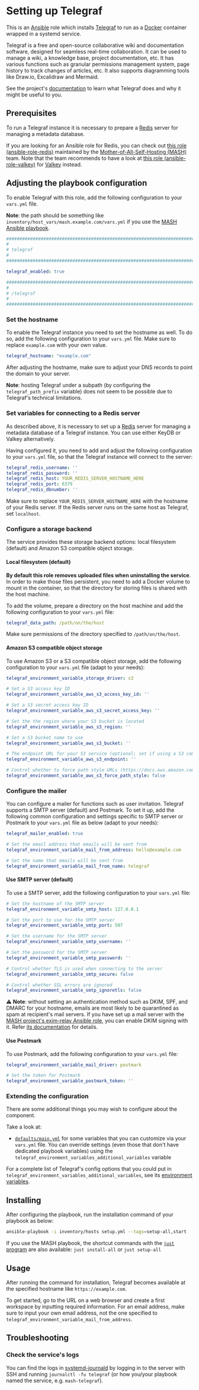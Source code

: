 <!--
SPDX-FileCopyrightText: 2020 - 2024 MDAD project contributors
SPDX-FileCopyrightText: 2020 - 2024 Slavi Pantaleev
SPDX-FileCopyrightText: 2020 Aaron Raimist
SPDX-FileCopyrightText: 2020 Chris van Dijk
SPDX-FileCopyrightText: 2020 Dominik Zajac
SPDX-FileCopyrightText: 2020 Mickaël Cornière
SPDX-FileCopyrightText: 2022 François Darveau
SPDX-FileCopyrightText: 2022 Julian Foad
SPDX-FileCopyrightText: 2022 Warren Bailey
SPDX-FileCopyrightText: 2023 Antonis Christofides
SPDX-FileCopyrightText: 2023 Felix Stupp
SPDX-FileCopyrightText: 2023 Pierre 'McFly' Marty
SPDX-FileCopyrightText: 2024 - 2025 Suguru Hirahara

SPDX-License-Identifier: AGPL-3.0-or-later
-->

# Setting up Telegraf

This is an [Ansible](https://www.ansible.com/) role which installs [Telegraf](https://telegraf.com/) to run as a [Docker](https://www.docker.com/) container wrapped in a systemd service.

Telegraf is a free and open-source collaborative wiki and documentation software, designed for seamless real-time collaboration. It can be used to manage a wiki, a knowledge base, project documentation, etc. It has various functions such as granular permissions management system, page history to track changes of articles, etc. It also supports diagramming tools like Draw.io, Excalidraw and Mermaid.

See the project's [documentation](https://telegraf.com/docs/) to learn what Telegraf does and why it might be useful to you.

## Prerequisites

To run a Telegraf instance it is necessary to prepare a [Redis](https://redis.io/) server for managing a metadata database.

If you are looking for an Ansible role for Redis, you can check out [this role (ansible-role-redis)](https://github.com/mother-of-all-self-hosting/ansible-role-redis) maintained by the [Mother-of-All-Self-Hosting (MASH)](https://github.com/mother-of-all-self-hosting) team. Note that the team recommends to have a look at [this role (ansible-role-valkey)](https://github.com/mother-of-all-self-hosting/ansible-role-valkey) for [Valkey](https://valkey.io/) instead.

## Adjusting the playbook configuration

To enable Telegraf with this role, add the following configuration to your `vars.yml` file.

**Note**: the path should be something like `inventory/host_vars/mash.example.com/vars.yml` if you use the [MASH Ansible playbook](https://github.com/mother-of-all-self-hosting/mash-playbook).

```yaml
########################################################################
#                                                                      #
# telegraf                                                             #
#                                                                      #
########################################################################

telegraf_enabled: true

########################################################################
#                                                                      #
# /telegraf                                                            #
#                                                                      #
########################################################################
```

### Set the hostname

To enable the Telegraf instance you need to set the hostname as well. To do so, add the following configuration to your `vars.yml` file. Make sure to replace `example.com` with your own value.

```yaml
telegraf_hostname: "example.com"
```

After adjusting the hostname, make sure to adjust your DNS records to point the domain to your server.

**Note**: hosting Telegraf under a subpath (by configuring the `telegraf_path_prefix` variable) does not seem to be possible due to Telegraf's technical limitations.

### Set variables for connecting to a Redis server

As described above, it is necessary to set up a [Redis](https://redis.io/) server for managing a metadata database of a Telegraf instance. You can use either KeyDB or Valkey alternatively.

Having configured it, you need to add and adjust the following configuration to your `vars.yml` file, so that the Telegraf instance will connect to the server:

```yaml
telegraf_redis_username: ''
telegraf_redis_password: ''
telegraf_redis_host: YOUR_REDIS_SERVER_HOSTNAME_HERE
telegraf_redis_port: 6379
telegraf_redis_dbnumber: ''
```

Make sure to replace `YOUR_REDIS_SERVER_HOSTNAME_HERE` with the hostname of your Redis server. If the Redis server runs on the same host as Telegraf, set `localhost`.

### Configure a storage backend

The service provides these storage backend options: local filesystem (default) and Amazon S3 compatible object storage.

#### Local filesystem (default)

**By default this role removes uploaded files when uninstalling the service**. In order to make those files persistent, you need to add a Docker volume to mount in the container, so that the directory for storing files is shared with the host machine.

To add the volume, prepare a directory on the host machine and add the following configuration to your `vars.yml` file:

```yaml
telegraf_data_path: /path/on/the/host
```

Make sure permissions of the directory specified to `/path/on/the/host`.

#### Amazon S3 compatible object storage

To use Amazon S3 or a S3 compatible object storage, add the following configuration to your `vars.yml` file (adapt to your needs):

```yaml
telegraf_environment_variable_storage_driver: s3

# Set a S3 access key ID
telegraf_environment_variable_aws_s3_access_key_id: ''

# Set a S3 secret access key ID
telegraf_environment_variable_aws_s3_secret_access_key: ''

# Set the the region where your S3 bucket is located
telegraf_environment_variable_aws_s3_region: ''

# Set a S3 bucket name to use
telegraf_environment_variable_aws_s3_bucket: ''

# The endpoint URL for your S3 service (optional; set if using a S3 compatible storage like Wasabi and Storj)
telegraf_environment_variable_aws_s3_endpoint: ''

# Control whether to force path style URLs (https://docs.aws.amazon.com/AWSJavaScriptSDK/latest/AWS/Config.html#s3ForcePathStyle-property) for S3 objects
telegraf_environment_variable_aws_s3_force_path_style: false
```

### Configure the mailer

You can configure a mailer for functions such as user invitation. Telegraf supports a SMTP server (default) and Postmark. To set it up, add the following common configuration and settings specific to SMTP server or Postmark to your `vars.yml` file as below (adapt to your needs):

```yaml
telegraf_mailer_enabled: true

# Set the email address that emails will be sent from
telegraf_environment_variable_mail_from_address: hello@example.com

# Set the name that emails will be sent from
telegraf_environment_variable_mail_from_name: telegraf
```

#### Use SMTP server (default)

To use a SMTP server, add the following configuration to your `vars.yml` file:

```yaml
# Set the hostname of the SMTP server
telegraf_environment_variable_smtp_host: 127.0.0.1

# Set the port to use for the SMTP server
telegraf_environment_variable_smtp_port: 587

# Set the username for the SMTP server
telegraf_environment_variable_smtp_username: ''

# Set the password for the SMTP server
telegraf_environment_variable_smtp_password: ''

# Control whether TLS is used when connecting to the server
telegraf_environment_variable_smtp_secure: false

# Control whether SSL errors are ignored
telegraf_environment_variable_smtp_ignoretls: false
```

⚠️ **Note**: without setting an authentication method such as DKIM, SPF, and DMARC for your hostname, emails are most likely to be quarantined as spam at recipient's mail servers. If you have set up a mail server with the [MASH project's exim-relay Ansible role](https://github.com/mother-of-all-self-hosting/ansible-role-exim-relay), you can enable DKIM signing with it. Refer [its documentation](https://github.com/mother-of-all-self-hosting/ansible-role-exim-relay/blob/main/docs/configuring-exim-relay.md#enable-dkim-support-optional) for details.

#### Use Postmark

To use Postmark, add the following configuration to your `vars.yml` file:

```yaml
telegraf_environment_variable_mail_driver: postmark

# Set the token for Postmark
telegraf_environment_variable_postmark_token: ''
```

### Extending the configuration

There are some additional things you may wish to configure about the component.

Take a look at:

- [`defaults/main.yml`](../defaults/main.yml) for some variables that you can customize via your `vars.yml` file. You can override settings (even those that don't have dedicated playbook variables) using the `telegraf_environment_variables_additional_variables` variable

For a complete list of Telegraf's config options that you could put in `telegraf_environment_variables_additional_variables`, see its [environment variables](https://telegraf.com/docs/self-hosting/environment-variables).

## Installing

After configuring the playbook, run the installation command of your playbook as below:

```sh
ansible-playbook -i inventory/hosts setup.yml --tags=setup-all,start
```

If you use the MASH playbook, the shortcut commands with the [`just` program](https://github.com/mother-of-all-self-hosting/mash-playbook/blob/main/docs/just.md) are also available: `just install-all` or `just setup-all`

## Usage

After running the command for installation, Telegraf becomes available at the specified hostname like `https://example.com`.

To get started, go to the URL on a web browser and create a first workspace by inputting required information. For an email address, make sure to input your own email address, not the one specified to `telegraf_environment_variable_mail_from_address`.

## Troubleshooting

### Check the service's logs

You can find the logs in [systemd-journald](https://www.freedesktop.org/software/systemd/man/systemd-journald.service.html) by logging in to the server with SSH and running `journalctl -fu telegraf` (or how you/your playbook named the service, e.g. `mash-telegraf`).
